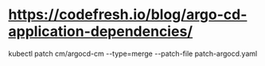 # https://codefresh.io/blog/argo-cd-application-dependencies/
kubectl patch cm/argocd-cm --type=merge --patch-file patch-argocd.yaml

